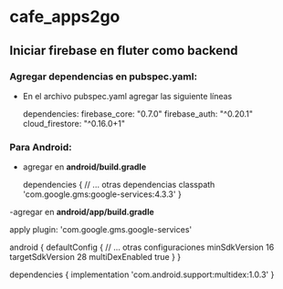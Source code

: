 # cafe_apps2go

## Iniciar firebase en fluter como backend

### Agregar dependencias en pubspec.yaml:
- En el archivo pubspec.yaml agregar las siguiente líneas
  
  dependencies:
    firebase_core: "0.7.0"
    firebase_auth: "^0.20.1"
    cloud_firestore: "^0.16.0+1"

### Para Android:
- agregar en **android/build.gradle**
  
  dependencies {
    // ... otras dependencias
    classpath 'com.google.gms:google-services:4.3.3'
  }
  
-agregar en **android/app/build.gradle**
  
  apply plugin: 'com.google.gms.google-services'
  
  android {
    defaultConfig {
        // ... otras configuraciones
        minSdkVersion 16
        targetSdkVersion 28
        multiDexEnabled true
      }
  }

  dependencies {
    implementation 'com.android.support:multidex:1.0.3'
  }
